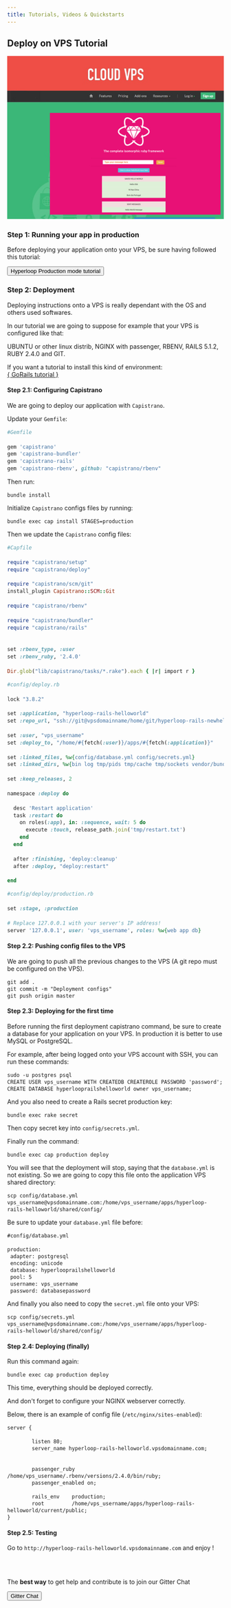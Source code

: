 ```yaml
---
title: Tutorials, Videos & Quickstarts
---
```


## <i class="flaticon-professor-teaching"></i><span class="bigfirstletter">D</span>eploy on VPS Tutorial

<img src="/images/tutorials/Hyperloop-Deployingvps.jpg" class="imgborder">

### Step 1: Running your app in production

Before deploying your application onto your VPS, be sure having followed this tutorial:

<button type="button" class="btn btn-primary btn-lg btn-hyperlooppink" onclick="location.href='/tutorials/hyperlooprails/productionmode';">Hyperloop Production mode tutorial</button>


### Step 2: Deployment

Deploying instructions onto a VPS is really dependant with the OS and others used softwares.

In our tutorial we are going to suppose for example that your VPS is configured like that:

UBUNTU or other linux distrib, NGINX with passenger, RBENV, RAILS 5.1.2, RUBY 2.4.0 and GIT.

If you want a tutorial to install this kind of environment: <br>
[{ GoRails tutorial }](https://gorails.com/deploy/ubuntu/16.04)

#### Step 2.1: Configuring Capistrano

We are going to deploy our application with `Capistrano`.

Update your `Gemfile`:

```ruby
#Gemfile

gem 'capistrano'
gem 'capistrano-bundler'
gem 'capistrano-rails'
gem 'capistrano-rbenv', github: "capistrano/rbenv"
```

Then run:

```
bundle install
```

Initialize `Capistrano` configs files by running:

```
bundle exec cap install STAGES=production
```

Then we update the `Capistrano` config files:

```ruby
#Capfile

require "capistrano/setup"
require "capistrano/deploy"

require "capistrano/scm/git"
install_plugin Capistrano::SCM::Git

require "capistrano/rbenv"

require "capistrano/bundler"
require "capistrano/rails"


set :rbenv_type, :user 
set :rbenv_ruby, '2.4.0'

Dir.glob("lib/capistrano/tasks/*.rake").each { |r| import r }
```

```ruby
#config/deploy.rb

lock "3.8.2"

set :application, "hyperloop-rails-helloworld"
set :repo_url, "ssh://git@vpsdomainname/home/git/hyperloop-rails-newhelloworld"

set :user, "vps_username"
set :deploy_to, "/home/#{fetch(:user)}/apps/#{fetch(:application)}"

set :linked_files, %w{config/database.yml config/secrets.yml}
set :linked_dirs, %w{bin log tmp/pids tmp/cache tmp/sockets vendor/bundle public/system backup}

set :keep_releases, 2

namespace :deploy do

  desc 'Restart application'
  task :restart do
    on roles(:app), in: :sequence, wait: 5 do
      execute :touch, release_path.join('tmp/restart.txt')
    end
  end

  after :finishing, 'deploy:cleanup'
  after :deploy, "deploy:restart"

end
```

```ruby
#config/deploy/production.rb

set :stage, :production

# Replace 127.0.0.1 with your server's IP address!
server '127.0.0.1', user: 'vps_username', roles: %w{web app db}
```

#### Step 2.2: Pushing config files to the VPS

We are going to push all the previous changes to the VPS (A git repo must be configured on the VPS).

```
git add . 
git commit -m "Deployment configs"
git push origin master
```

#### Step 2.3: Deploying for the first time

Before running the first deployment capistrano command, be sure to create a database for your application on your VPS. In production it is better to use MySQL or PostgreSQL.

For example, after being logged onto your VPS account with SSH, you can run these commands:

```
sudo -u postgres psql
CREATE USER vps_username WITH CREATEDB CREATEROLE PASSWORD 'password';
CREATE DATABASE hyperlooprailshelloworld owner vps_username;
```

And you also need to create a Rails secret production key:

```
bundle exec rake secret 
```

Then copy secret key into `config/secrets.yml`.

Finally run the command:

```
bundle exec cap production deploy
```

You will see that the deployment will stop, saying that the `database.yml` is not existing. So we are going to copy this file onto the application VPS shared directory:

```
scp config/database.yml vps_username@vpsdomainname.com:/home/vps_username/apps/hyperloop-rails-helloworld/shared/config/
```

Be sure to update your `database.yml` file before:

```
#config/database.yml

production:
 adapter: postgresql
 encoding: unicode
 database: hyperlooprailshelloworld
 pool: 5
 username: vps_username
 password: databasepassword

```

And finally you also need to copy the `secret.yml` file onto your VPS:

```
scp config/secrets.yml vps_username@vpsdomainname.com:/home/vps_username/apps/hyperloop-rails-helloworld/shared/config/

```

#### Step 2.4: Deploying (finally)

Run this command again:

```
bundle exec cap production deploy
```

This time, everything should be deployed correctly.

And don't forget to configure your NGINX webserver correctly.

Below, there is an example of config file (`/etc/nginx/sites-enabled`):

```
server {

        listen 80;
        server_name hyperloop-rails-helloworld.vpsdomainname.com;

        
        passenger_ruby /home/vps_username/.rbenv/versions/2.4.0/bin/ruby;
        passenger_enabled on;

        rails_env    production;
        root         /home/vps_username/apps/hyperloop-rails-helloworld/current/public;
}
```

#### Step 2.5: Testing

Go to `http://hyperloop-rails-helloworld.vpsdomainname.com` and enjoy !

<br><br>


<div>
  <p>The <strong>best way</strong> to get help and contribute is to join our Gitter Chat</p>
  <button type="button" class="btn btn-primary btn-lg btn-hyperloopgitter" onclick="location.href='https://gitter.im/ruby-hyperloop/chat';">Gitter Chat</button>
</div>